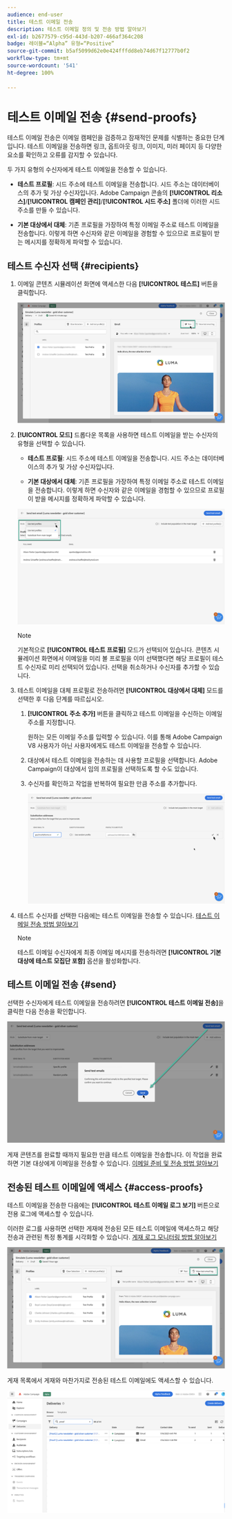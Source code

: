 ```yaml
---
audience: end-user
title: 테스트 이메일 전송
description: 테스트 이메일 정의 및 전송 방법 알아보기
exl-id: b2677579-c95d-443d-b207-466af364c208
badge: 레이블=“Alpha” 유형=“Positive”
source-git-commit: b5af5099d62e0e424fffdd8eb74d67f12777b0f2
workflow-type: tm+mt
source-wordcount: '541'
ht-degree: 100%

---
```


# 테스트 이메일 전송 {#send-proofs}

테스트 이메일 전송은 이메일 캠페인을 검증하고 잠재적인 문제를 식별하는 중요한 단계입니다. 테스트 이메일을 전송하면 링크, 옵트아웃 링크, 이미지, 미러 페이지 등 다양한 요소를 확인하고 오류를 감지할 수 있습니다.

두 가지 유형의 수신자에게 테스트 이메일을 전송할 수 있습니다.

* **테스트 프로필**: 시드 주소에 테스트 이메일을 전송합니다. 시드 주소는 데이터베이스의 추가 및 가상 수신자입니다. Adobe Campaign 콘솔의 **[!UICONTROL 리소스]**/**[!UICONTROL 캠페인 관리]**/**[!UICONTROL 시드 주소]** 폴더에 이러한 시드 주소를 만들 수 있습니다.

* **기본 대상에서 대체**: 기존 프로필을 가장하여 특정 이메일 주소로 테스트 이메일을 전송합니다. 이렇게 하면 수신자와 같은 이메일을 경험할 수 있으므로 프로필이 받는 메시지를 정확하게 파악할 수 있습니다.

## 테스트 수신자 선택 {#recipients}

1. 이메일 콘텐츠 시뮬레이션 화면에 액세스한 다음 **[!UICONTROL 테스트]** 버튼을 클릭합니다.

   ![](assets/test-button.png)

1. **[!UICONTROL 모드]** 드롭다운 목록을 사용하면 테스트 이메일을 받는 수신자의 유형을 선택할 수 있습니다.

   * **테스트 프로필**: 시드 주소에 테스트 이메일을 전송합니다. 시드 주소는 데이터베이스의 추가 및 가상 수신자입니다.

   * **기본 대상에서 대체**: 기존 프로필을 가장하여 특정 이메일 주소로 테스트 이메일을 전송합니다. 이렇게 하면 수신자와 같은 이메일을 경험할 수 있으므로 프로필이 받을 메시지를 정확하게 파악할 수 있습니다.

   ![](assets/test-mode.png)

   >[!NOTE]
   >
   >기본적으로 **[!UICONTROL 테스트 프로필]** 모드가 선택되어 있습니다. 콘텐츠 시뮬레이션 화면에서 이메일을 미리 볼 프로필을 이미 선택했다면 해당 프로필이 테스트 수신자로 미리 선택되어 있습니다. 선택을 취소하거나 수신자를 추가할 수 있습니다.

1. 테스트 이메일을 대체 프로필로 전송하려면 **[!UICONTROL 대상에서 대체]** 모드를 선택한 후 다음 단계를 따르십시오.

   1. **[!UICONTROL 주소 추가]** 버튼을 클릭하고 테스트 이메일을 수신하는 이메일 주소를 지정합니다.

      원하는 모든 이메일 주소를 입력할 수 있습니다. 이를 통해 Adobe Campaign V8 사용자가 아닌 사용자에게도 테스트 이메일을 전송할 수 있습니다.

   1. 대상에서 테스트 이메일을 전송하는 데 사용할 프로필을 선택합니다. Adobe Campaign이 대상에서 임의 프로필을 선택하도록 할 수도 있습니다.

   1. 수신자를 확인하고 작업을 반복하여 필요한 만큼 주소를 추가합니다.

      ![](assets/substitution.png)

1. 테스트 수신자를 선택한 다음에는 테스트 이메일을 전송할 수 있습니다. [테스트 이메일 전송 방법 알아보기](#send)

   >[!NOTE]
   >
   >테스트 이메일 수신자에게 최종 이메일 메시지를 전송하려면 **[!UICONTROL 기본 대상에 테스트 모집단 포함]** 옵션을 활성화합니다.

## 테스트 이메일 전송 {#send}

선택한 수신자에게 테스트 이메일을 전송하려면 **[!UICONTROL 테스트 이메일 전송]**&#x200B;을 클릭한 다음 전송을 확인합니다.

![](assets/send-proof.png)

게재 콘텐츠를 완료할 때까지 필요한 만큼 테스트 이메일을 전송합니다. 이 작업을 완료하면 기본 대상에게 이메일을 전송할 수 있습니다. [이메일 준비 및 전송 방법 알아보기](../monitor/prepare-send.md)

## 전송된 테스트 이메일에 액세스 {#access-proofs}

테스트 이메일을 전송한 다음에는 **[!UICONTROL 테스트 이메일 로그 보기]** 버튼으로 전용 로그에 액세스할 수 있습니다.

이러한 로그를 사용하면 선택한 게재에 전송된 모든 테스트 이메일에 액세스하고 해당 전송과 관련된 특정 통계를 시각화할 수 있습니다. [게재 로그 모니터링 방법 알아보기](../monitor/delivery-logs.md)

![](assets/proof-log.png)

게재 목록에서 게재와 마찬가지로 전송된 테스트 이메일에도 액세스할 수 있습니다.

![](assets/delivery-list.png)
